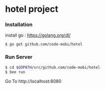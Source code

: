 # hotel project


### Installation

install go : https://golang.org/dl/

```sh
$ go get github.com/code-mobi/hotel
```

### Run Server

```sh
$ cd $GOPATH/src/github.com/code-mobi/hotel
$ bee run
```

Go To http://localhost:8080
